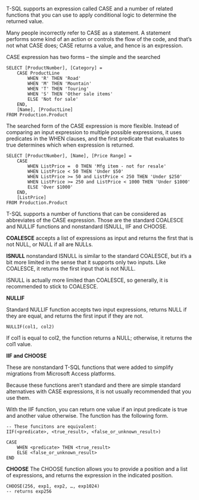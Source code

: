 T-SQL supports an expression called CASE and a number of related functions that you can use to apply conditional logic to determine the returned value.

Many people incorrectly refer to CASE as a statement. A statement performs some kind of an action or controls the flow of the code, and that’s not what CASE does; CASE returns a value, and hence is an expression.

CASE expression has two forms – the simple and the searched

```T-SQL
SELECT [ProductNumber], [Category] =  
    CASE ProductLine  
        WHEN 'R' THEN 'Road'  
        WHEN 'M' THEN 'Mountain'  
        WHEN 'T' THEN 'Touring'  
        WHEN 'S' THEN 'Other sale items'  
        ELSE 'Not for sale'  
    END,
    [Name], [ProductLine]
FROM Production.Product
```

The searched form of the CASE expression is more flexible. 
Instead of comparing an input expression to multiple possible expressions, it uses predicates in the WHEN clauses, and the first predicate that evaluates to true determines which when expression is returned.

```T-SQL
SELECT [ProductNumber], [Name], [Price Range] =
    CASE
        WHEN ListPrice =  0 THEN 'Mfg item - not for resale'
        WHEN ListPrice < 50 THEN 'Under $50'
        WHEN ListPrice >= 50 and ListPrice < 250 THEN 'Under $250'
        WHEN ListPrice >= 250 and ListPrice < 1000 THEN 'Under $1000'
        ELSE 'Over $1000'  
    END,
    [ListPrice]
FROM Production.Product
```


T-SQL supports a number of functions that can be considered as abbreviates of the CASE expression.
Those are the standard COALESCE and NULLIF functions and nonstandard ISNULL, IIF and CHOOSE.

**COALESCE**
accepts a list of expressions as input and returns the first that is not NULL, or NULL if all are NULLs. 

**ISNULL**
nonstandard ISNULL is similar to the standard COALESCE, but it’s a bit more limited in the sense that it supports only two inputs.
Like COALESCE, it returns the first input that is not NULL.

ISNULL is actually more limited than COALESCE, so generally, it is recommended to stick to COALESCE.

**NULLIF**

Standard NULLIF function accepts two input expressions, returns NULL if they are equal, and returns the first input if they are not. 
```T-SQL
NULLIF(col1, col2)
```
If col1 is equal to col2, the function returns a NULL; otherwise, it returns the col1 value.

**IIF and CHOOSE**

These are nonstandard T-SQL functions that were added to simplify migrations from Microsoft Access platforms. 

Because these functions aren’t standard and there are simple standard alternatives with CASE expressions, it is not usually recommended that you use them. 

With the IIF function, you can return one value if an input predicate is true and another value otherwise. The function has the following form.

```T-SQL
-- These funcitons are equivalent:
IIF(<predicate>, <true_result>, <false_or_unknown_result>)

CASE 
	WHEN <predicate> THEN <true_result> 
	ELSE <false_or_unknown_result> 
END
```

**CHOOSE**
The CHOOSE function allows you to provide a position and a list of expressions, and returns the expression in the indicated position.

```T-SQL
CHOOSE(256, exp1, exp2, …, exp1024)
-- returns exp256
```

